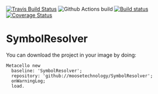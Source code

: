 [![Travis Build Status](https://travis-ci.com/moosetechnology/SymbolResolver.svg?branch=master)](https://travis-ci.com/moosetechnology/SymbolResolver)
![Github Actions build](https://github.com/moosetechnology/SymbolResolver/workflows/Github%20Actions%20build/badge.svg)
[![Build status](https://ci.appveyor.com/api/projects/status/g7fbxhnd38j37kkp?svg=true)](https://ci.appveyor.com/project/mahugnon/symbolresolver)
[![Coverage Status](https://coveralls.io/repos/github/moosetechnology/SymbolResolver/badge.svg)](https://coveralls.io/github/moosetechnology/SymbolResolver)

# SymbolResolver


You can download the project in your image by doing:

```st
Metacello new
  baseline: 'SymbolResolver';
  repository: 'github://moosetechnology/SymbolResolver';
  onWarningLog;
  load.
```



